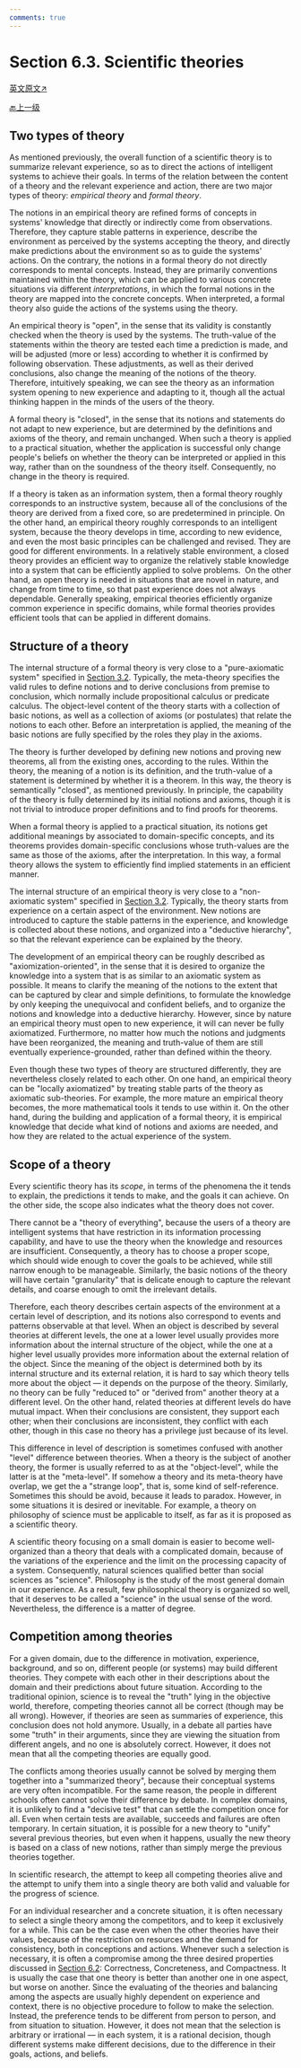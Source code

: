 ```yaml
---
comments: true
---
```


# Section 6.3. Scientific theories

[英文原文↗](https://cis.temple.edu/~pwang/GTI-book/GTI-CH6/GTI-6-3.html)

[🔙上一级](./index.md)

## Two types of theory

As mentioned previously, the overall function of a scientific theory is to summarize relevant experience, so as to direct the actions of intelligent systems to achieve their goals. In terms of the relation between the content of a theory and the relevant experience and action, there are two major types of theory: _empirical theory_ and _formal theory_.

The notions in an empirical theory are refined forms of concepts in systems' knowledge that directly or indirectly come from observations. Therefore, they capture stable patterns in experience, describe the environment as perceived by the systems accepting the theory, and directly make predictions about the environment so as to guide the systems' actions. On the contrary, the notions in a formal theory do not directly corresponds to mental concepts. Instead, they are primarily conventions maintained within the theory, which can be applied to various concrete situations via different _interpretations_, in which the formal notions in the theory are mapped into the concrete concepts. When interpreted, a formal theory also guide the actions of the systems using the theory.

An empirical theory is "open", in the sense that its validity is constantly checked when the theory is used by the systems. The truth-value of the statements within the theory are tested each time a prediction is made, and will be adjusted (more or less) according to whether it is confirmed by following observation. These adjustments, as well as their derived conclusions, also change the meaning of the notions of the theory. Therefore, intuitively speaking, we can see the theory as an information system opening to new experience and adapting to it, though all the actual thinking happen in the minds of the users of the theory.

A formal theory is "closed", in the sense that its notions and statements do not adapt to new experience, but are determined by the definitions and axioms of the theory, and remain unchanged. When such a theory is applied to a practical situation, whether the application is successful only change people's beliefs on whether the theory can be interpreted or applied in this way, rather than on the soundness of the theory itself. Consequently, no change in the theory is required.

If a theory is taken as an information system, then a formal theory roughly corresponds to an instructive system, because all of the conclusions of the theory are derived from a fixed core, so are predetermined in principle. On the other hand, an empirical theory roughly corresponds to an intelligent system, because the theory develops in time, according to new evidence, and even the most basic principles can be challenged and revised. They are good for different environments. In a relatively stable environment, a closed theory provides an efficient way to organize the relatively stable knowledge into a system that can be efficiently applied to solve problems.  On the other hand, an open theory is needed in situations that are novel in nature, and change from time to time, so that past experience does not always dependable. Generally speaking, empirical theories efficiently organize common experience in specific domains, while formal theories provides efficient tools that can be applied in different domains.

## Structure of a theory

The internal structure of a formal theory is very close to a "pure-axiomatic system" specified in [Section 3.2](../chapter3/3.2.md). Typically, the meta-theory specifies the valid rules to define notions and to derive conclusions from premise to conclusion, which normally include propositional calculus or predicate calculus. The object-level content of the theory starts with a collection of basic notions, as well as a collection of axioms (or postulates) that relate the notions to each other. Before an interpretation is applied, the meaning of the basic notions are fully specified by the roles they play in the axioms.

The theory is further developed by defining new notions and proving new theorems, all from the existing ones, according to the rules. Within the theory, the meaning of a notion is its definition, and the truth-value of a statement is determined by whether it is a theorem. In this way, the theory is semantically "closed", as mentioned previously. In principle, the capability of the theory is fully determined by its initial notions and axioms, though it is not trivial to introduce proper definitions and to find proofs for theorems.

When a formal theory is applied to a practical situation, its notions get additional meanings by associated to domain-specific concepts, and its theorems provides domain-specific conclusions whose truth-values are the same as those of the axioms, after the interpretation. In this way, a formal theory allows the system to efficiently find implied statements in an efficient manner.

The internal structure of an empirical theory is very close to a "non-axiomatic system" specified in [Section 3.2](../chapter3/3.2.md). Typically, the theory starts from experience on a certain aspect of the environment. New notions are introduced to capture the stable patterns in the experience, and knowledge is collected about these notions, and organized into a "deductive hierarchy", so that the relevant experience can be explained by the theory.

The development of an empirical theory can be roughly described as "axiomization-oriented", in the sense that it is desired to organize the knowledge into a system that is as similar to an axiomatic system as possible. It means to clarify the meaning of the notions to the extent that can be captured by clear and simple definitions, to formulate the knowledge by only keeping the unequivocal and confident beliefs, and to organize the notions and knowledge into a deductive hierarchy. However, since by nature an empirical theory must open to new experience, it will can never be fully axiomatized. Furthermore, no matter how much the notions and judgments have been reorganized, the meaning and truth-value of them are still eventually experience-grounded, rather than defined within the theory.

Even though these two types of theory are structured differently, they are nevertheless closely related to each other. On one hand, an empirical theory can be "locally axiomatized" by treating stable parts of the theory as axiomatic sub-theories. For example, the more mature an empirical theory becomes, the more mathematical tools it tends to use within it. On the other hand, during the building and application of a formal theory, it is empirical knowledge that decide what kind of notions and axioms are needed, and how they are related to the actual experience of the system.

## Scope of a theory

Every scientific theory has its _scope_, in terms of the phenomena the it tends to explain, the predictions it tends to make, and the goals it can achieve. On the other side, the scope also indicates what the theory does not cover.

There cannot be a "theory of everything", because the users of a theory are intelligent systems that have restriction in its information processing capability, and have to use the theory when the knowledge and resources are insufficient. Consequently, a theory has to choose a proper scope, which should wide enough to cover the goals to be achieved, while still narrow enough to be manageable. Similarly, the basic notions of the theory will have certain "granularity" that is delicate enough to capture the relevant details, and coarse enough to omit the irrelevant details.

Therefore, each theory describes certain aspects of the environment at a certain level of description, and its notions also correspond to events and patterns observable at that level. When an object is described by several theories at different levels, the one at a lower level usually provides more information about the internal structure of the object, while the one at a higher level usually provides more information about the external relation of the object. Since the meaning of the object is determined both by its internal structure and its external relation, it is hard to say which theory tells more about the object — it depends on the purpose of the theory. Similarly, no theory can be fully "reduced to" or "derived from" another theory at a different level. On the other hand, related theories at different levels do have mutual impact. When their conclusions are consistent, they support each other; when their conclusions are inconsistent, they conflict with each other, though in this case no theory has a privilege just because of its level.

This difference in level of description is sometimes confused with another "level" difference between theories. When a theory is the subject of another theory, the former is usually referred to as at the "object-level", while the latter is at the "meta-level". If somehow a theory and its meta-theory have overlap, we get the a "strange loop", that is, some kind of self-reference. Sometimes this should be avoid, because it leads to paradox. However, in some situations it is desired or inevitable. For example, a theory on philosophy of science must be applicable to itself, as far as it is proposed as a scientific theory.

A scientific theory focusing on a small domain is easier to become well-organized than a theory that deals with a complicated domain, because of the variations of the experience and the limit on the processing capacity of a system. Consequently, natural sciences qualified better than social sciences as "science". Philosophy is the study of the most general domain in our experience. As a result, few philosophical theory is organized so well, that it deserves to be called a "science" in the usual sense of the word. Nevertheless, the difference is a matter of degree.

## Competition among theories

For a given domain, due to the difference in motivation, experience, background, and so on, different people (or systems) may build different theories. They compete with each other in their descriptions about the domain and their predictions about future situation. According to the traditional opinion, science is to reveal the "truth" lying in the objective world, therefore, competing theories cannot all be correct (though may be all wrong). However, if theories are seen as summaries of experience, this conclusion does not hold anymore. Usually, in a debate all parties have some "truth" in their arguments, since they are viewing the situation from different angels, and no one is absolutely correct. However, it does not mean that all the competing theories are equally good.

The conflicts among theories usually cannot be solved by merging them together into a "summarized theory", because their conceptual systems are very often incompatible. For the same reason, the people in different schools often cannot solve their difference by debate. In complex domains, it is unlikely to find a "decisive test" that can settle the competition once for all. Even when certain tests are available, succeeds and failures are often temporary. In certain situation, it is possible for a new theory to "unify" several previous theories, but even when it happens, usually the new theory is based on a class of new notions, rather than simply merge the previous theories together.

In scientific research, the attempt to keep all competing theories alive and the attempt to unify them into a single theory are both valid and valuable for the progress of science.

For an individual researcher and a concrete situation, it is often necessary to select a single theory among the competitors, and to keep it exclusively for a while. This can be the case even when the other theories have their values, because of the restriction on resources and the demand for consistency, both in conceptions and actions. Whenever such a selection is necessary, it is often a compromise among the three desired properties discussed in [Section 6.2](./6.2.md): Correctness, Concreteness, and Compactness. It is usually the case that one theory is better than another one in one aspect, but worse on another. Since the evaluating of the theories and balancing among the aspects are usually highly dependent on experience and context, there is no objective procedure to follow to make the selection. Instead, the preference tends to be different from person to person, and from situation to situation. However, it does not mean that the selection is arbitrary or irrational — in each system, it is a rational decision, though different systems make different decisions, due to the difference in their goals, actions, and beliefs.
